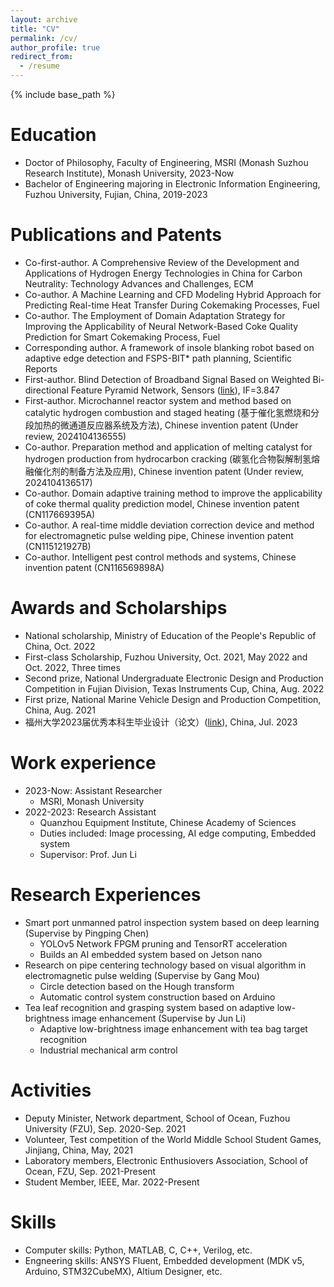 ```yaml
---
layout: archive
title: "CV"
permalink: /cv/
author_profile: true
redirect_from:
  - /resume
---
```


{% include base_path %}

Education
======
* Doctor of Philosophy, Faculty of Engineering, MSRI (Monash Suzhou Research Institute), Monash University, 2023-Now
* Bachelor of Engineering majoring in Electronic Information Engineering, Fuzhou University, Fujian, China, 2019-2023

Publications and Patents
======
* Co-first-author. A Comprehensive Review of the Development and Applications of Hydrogen Energy Technologies in China for Carbon Neutrality: Technology Advances and Challenges, ECM
* Co-author. A Machine Learning and CFD Modeling Hybrid Approach for Predicting Real-time Heat Transfer During Cokemaking Processes, Fuel
* Co-author. The Employment of Domain Adaptation Strategy for Improving the Applicability of Neural Network-Based Coke Quality Prediction for Smart Cokemaking Process, Fuel
* Corresponding author. A framework of insole blanking robot based on adaptive edge detection and FSPS-BIT* path planning, Scientific Reports
* First-author. Blind Detection of Broadband Signal Based on Weighted Bi-directional Feature Pyramid Network, Sensors ([link](https://www.mdpi.com/1424-8220/23/3/1525)), IF=3.847
* First-author. Microchannel reactor system and method based on catalytic hydrogen combustion and staged heating (基于催化氢燃烧和分段加热的微通道反应器系统及方法), Chinese invention patent (Under review, 2024104136555)
* Co-author. Preparation method and application of melting catalyst for hydrogen production from hydrocarbon cracking (碳氢化合物裂解制氢熔融催化剂的制备方法及应用), Chinese invention patent (Under review, 2024104136517)
* Co-author. Domain adaptive training method to improve the applicability of coke thermal quality prediction model, Chinese invention patent (CN117669395A)
* Co-author. A real-time middle deviation correction device and method for electromagnetic pulse welding pipe, Chinese invention patent (CN115121927B)
* Co-author. Intelligent pest control methods and systems, Chinese invention patent (CN116569898A)

Awards and Scholarships
======
* National scholarship, Ministry of Education of the People's Republic of China, Oct. 2022
* First-class Scholarship, Fuzhou University, Oct. 2021, May 2022 and Oct. 2022, Three times
* Second prize, National Undergraduate Electronic Design and Production Competition in Fujian Division, Texas Instruments Cup, China, Aug. 2022
* First prize, National Marine Vehicle Design and Production Competition, China, Aug. 2021
* 福州大学2023届优秀本科生毕业设计（论文）([link](https://jwch.fzu.edu.cn/info/1039/12881.htm)), China, Jul. 2023

Work experience
======
* 2023-Now: Assistant Researcher
  * MSRI, Monash University
* 2022-2023: Research Assistant
  * Quanzhou Equipment Institute, Chinese Academy of Sciences
  * Duties included: Image processing, AI edge computing, Embedded system
  * Supervisor: Prof. Jun Li
  
Research Experiences
======
* Smart port unmanned patrol inspection system based on deep learning (Supervise by Pingping Chen)
  * YOLOv5 Network FPGM pruning and TensorRT acceleration
  * Builds an AI embedded system based on Jetson nano
* Research on pipe centering technology based on visual algorithm in electromagnetic pulse welding (Supervise by Gang Mou)
  * Circle detection based on the Hough transform
  * Automatic control system construction based on Arduino
* Tea leaf recognition and grasping system based on adaptive low-brightness image enhancement (Supervise by Jun Li)
  * Adaptive low-brightness image enhancement with tea bag target recognition
  * Industrial mechanical arm control

Activities
======
* Deputy Minister, Network department, School of Ocean, Fuzhou University (FZU), Sep. 2020-Sep. 2021
* Volunteer, Test competition of the World Middle School Student Games, Jinjiang, China, May, 2021
* Laboratory members, Electronic Enthusiovers Association, School of Ocean, FZU, Sep. 2021-Present
* Student Member, IEEE, Mar. 2022-Present

Skills
======
* Computer skills: Python, MATLAB, C, C++, Verilog, etc.
* Engneering skills: ANSYS Fluent, Embedded development (MDK v5, Arduino, STM32CubeMX), Altium Designer, etc.
